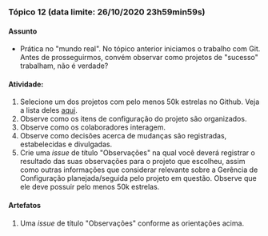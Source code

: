 ### Tópico 12 (data limite: **26/10/2020 23h59min59s**)

#### Assunto

- Prática no "mundo real". No tópico anterior iniciamos o trabalho com Git. Antes de prosseguirmos,
convém observar como projetos de "sucesso" trabalham, não é verdade?
  
#### Atividade:

1. Selecione um dos projetos com pelo menos 50k estrelas no Github. Veja a lista deles [aqui](https://gitstar-ranking.com/).
1. Observe como os itens de configuração do projeto são organizados. 
1. Observe como os colaboradores interagem. 
1. Observe como decisões acerca de mudanças são registradas, estabelecidas e divulgadas. 
1. Crie uma _issue_ de título "Observações" na qual você deverá registrar o resultado das suas observações para 
o projeto que escolheu, assim como outras informações que considerar relevante sobre a Gerência de Configuração
planejada/seguida pelo projeto em questão. Observe que ele deve possuir pelo menos 50k estrelas.

#### Artefatos

1. Uma _issue_ de título "Observações" conforme as orientações acima. 
